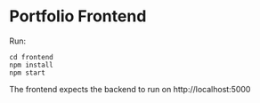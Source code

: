 # Portfolio Frontend
Run:
```
cd frontend
npm install
npm start
```
The frontend expects the backend to run on http://localhost:5000
